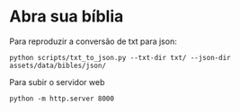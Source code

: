 # Abra sua bíblia

Para reproduzir a conversão de txt para json:
```
python scripts/txt_to_json.py --txt-dir txt/ --json-dir assets/data/bibles/json/
```

Para subir o servidor web
```
python -m http.server 8000
```
